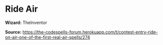 # Ride Air

**Wizard:** TheInventor

**Source:** https://the-codespells-forum.herokuapp.com/t/contest-entry-ride-on-air-one-of-the-first-real-air-spells/274
